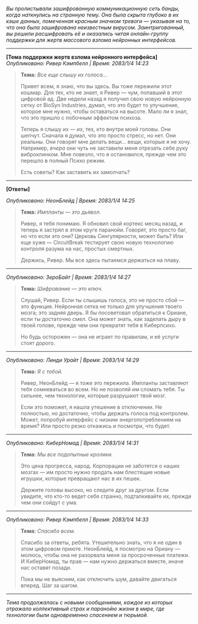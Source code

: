 _Вы пролистывали зашифрованную коммуникационную сеть банды, когда наткнулись на странную тему. Она была скрыта глубоко в их кэше данных, помеченная красным значком тревоги — указывая на то, что она была зашифрована неизвестным вирусом. Заинтригованный, вы решили расшифровать её и оказались читая онлайн-группу поддержки для жертв массового взлома нейронных интерфейсов._

---

**[Тема поддержки жертв взлома нейронного интерфейса]**  
_Опубликовано: Ривер Кэмпбелл | Время: 2083/1/4 14:23_

> **Тема:** _Все еще слышу их голоса..._
>
> Привет всем, я знаю, что вы здесь. Вы тоже пережили этот кошмар. Для тех, кто не знает, я Ривер — чум, попавший в этот цифровой ад. Две недели назад я получил свою новую нейронную сетку от BioSyn Industries, думал, что это будет то улучшение, которое мне нужно, чтобы оставаться на высоте. Мало ли я знал, что это пришло с побочным эффектом психоза.
>
> Теперь я слышу их — _их_, тех, кто внутри моей головы. Они шепчут. Сначала я думал, что это просто стресс, но нет. Они реальны. Они говорят мне делать вещи... вещи, которые я не хочу. Например, _вчера_ они чуть не заставили меня отрезать себе руку виброклинком. Мне повезло, что я остановился, прежде чем это перешло в полный Психо режим.
>
> Есть советы? Как заставить их замолчать?

---

**[Ответы]**

_Опубликовано: НеонБлейд | Время: 2083/1/4 14:25_

> **Тема:** _Импланты — это дьявол._
>
> Ривер, я тебя понимаю. Я обновил свой кортекс месяц назад, и теперь я застрял в этом круге паранойи. Говорят, это просто баг, но что если это они? Церковь Сингулярности, может быть? Или еще хуже — CircuitBreak тестирует свою новую технологию контроля разума на нас, простых смертных.
>
> Держись, Ривер. Мы все здесь пытаемся держаться на плаву.

---

_Опубликовано: ЗероБайт | Время: 2083/1/4 14:27_

> **Тема:** _Шифрование — это ключ._
>
> Слушай, Ривер. Если ты слышишь голоса, это не просто сбой — это функция. Нейронная сетка не только для улучшения твоего мозга; это задняя дверь. Я бы посоветовал обратиться к Ориане, если ты достаточно смел. Она может знать, как заделать дыру в твоей голове, прежде чем они превратят тебя в Киберпсихо.
>
> Но будь осторожен — она не играет по правилам, и её услуги стоят дорого.

---

_Опубликовано: Линди Урайт | Время: 2083/1/4 14:29_

> **Тема:** _Я с тобой._
>
> Ривер, НеонБлейд — я тоже это пережила. Импланты заставляют тебя сомневаться во всем. Но не позволяй им сломать тебя. Ты сильнее, чем технологии, которые разрушают твой мозг.
>
> Если это поможет, я нашла утешение в отключении. Не полностью, но достаточно, чтобы держать голоса под контролем. Может, попробуй интерфейс с низким энергопотреблением на время? Или просто резко откажись и посмотри, что будет.

---

_Опубликовано: КиберНомад | Время: 2083/1/4 14:31_

> **Тема:** _Мы все подопытные кролики._
>
> Это цена прогресса, народ. Корпорации не заботятся о наших мозгах — им просто нужно продать нам блестящие новые игрушки, которые превращают нас в их пешек.
>
> Держите головы высоко, но следите друг за другом. Если увидите, что кто-то ведет себя странно, подталкивайте их, прежде чем они сойдут с ума.

---

_Опубликовано: Ривер Кэмпбелл | Время: 2083/1/4 14:33_

> **Тема:** _Спасибо всем._
>
> Спасибо за ответы, ребята. Утешительно знать, что я не один в этом цифровом приюте. НеонБлейд, я посмотрю на Ориану — молюсь, чтобы она не разорвала меня за просроченные платежи. И КиберНомад, ты прав — нам нужно держаться вместе, иначе нас оставят позади.
>
> Пока мы не выясним, как отключить шум, давайте двигаться вперед. Шаг за шагом.

---

_Тема продолжалась с новыми сообщениями, каждое из которых отражало коллективный страх и паранойю жизни в мире, где технологии были одновременно спасением и тюрьмой._

